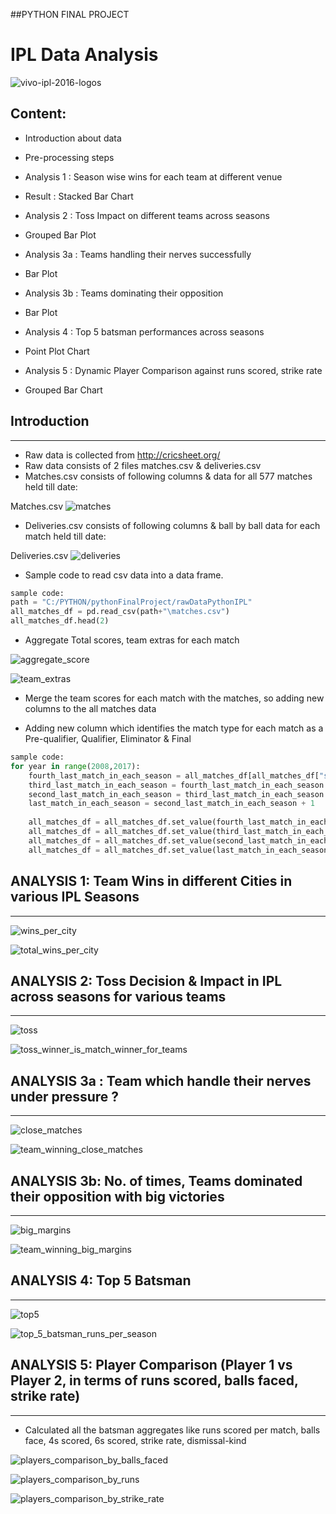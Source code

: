 ##PYTHON FINAL PROJECT

# IPL Data Analysis
![vivo-ipl-2016-logos](https://cloud.githubusercontent.com/assets/12143009/21077436/631cfbe6-bf19-11e6-8889-72b7adda39cc.jpg)

## Content:

 * Introduction about data 
 
 * Pre-processing steps
 
 * Analysis 1 : Season wise wins for each team at different venue
  * Result : Stacked Bar Chart
  
 * Analysis 2 : Toss Impact on different teams across seasons
  * Grouped Bar Plot
  
 * Analysis 3a : Teams handling their nerves successfully
  * Bar Plot
 
 * Analysis 3b : Teams dominating their opposition
  * Bar Plot
  
 * Analysis 4 : Top 5 batsman performances across seasons
  * Point Plot Chart
  
 * Analysis 5 : Dynamic Player Comparison against runs scored, strike rate
  * Grouped Bar Chart


## Introduction
**************************************************************************************************************************************
* Raw data is collected from http://cricsheet.org/
* Raw data consists of 2 files matches.csv & deliveries.csv
* Matches.csv consists of following columns & data for all 577 matches held till date:

Matches.csv
![matches](https://cloud.githubusercontent.com/assets/12143009/21074980/29cbd1e4-bed5-11e6-99f7-f34b0e96c649.PNG)


* Deliveries.csv consists of following columns & ball by ball data for each match held till date:

Deliveries.csv
![deliveries](https://cloud.githubusercontent.com/assets/12143009/21075002/92e64754-bed5-11e6-9584-3759332e982e.PNG)


* Sample code to read csv data into a data frame.
```python 
sample code:
path = "C:/PYTHON/pythonFinalProject/rawDataPythonIPL"
all_matches_df = pd.read_csv(path+"\matches.csv")
all_matches_df.head(2)
```


* Aggregate Total scores, team extras for each match

![aggregate_score](https://cloud.githubusercontent.com/assets/12143009/21077507/0ce13686-bf1c-11e6-8289-93ebddf5d811.PNG)



![team_extras](https://cloud.githubusercontent.com/assets/12143009/21077495/768daac0-bf1b-11e6-8d37-fcc2cd4c691f.PNG)


* Merge the team scores for each match with the matches, so adding new columns to the all matches data

* Adding new column which identifies the match type for each match as a Pre-qualifier, Qualifier, Eliminator & Final
```python 
sample code:
for year in range(2008,2017):
    fourth_last_match_in_each_season = all_matches_df[all_matches_df["season"] == year][-4:].index.values[0]
    third_last_match_in_each_season = fourth_last_match_in_each_season + 1
    second_last_match_in_each_season = third_last_match_in_each_season + 1
    last_match_in_each_season = second_last_match_in_each_season + 1
    
    all_matches_df = all_matches_df.set_value(fourth_last_match_in_each_season, "match-type" , "Qualifier-1")
    all_matches_df = all_matches_df.set_value(third_last_match_in_each_season, "match-type" , "Eliminator")
    all_matches_df = all_matches_df.set_value(second_last_match_in_each_season, "match-type" , "Qualifier-2")
    all_matches_df = all_matches_df.set_value(last_match_in_each_season, "match-type" , "Final")
```


## ANALYSIS 1: Team Wins in different Cities in various IPL Seasons
**************************************************************************************************************************************

![wins_per_city](https://cloud.githubusercontent.com/assets/12143009/21075113/013af3f6-bed8-11e6-8d2b-cb714f90ff04.PNG)


![total_wins_per_city](https://cloud.githubusercontent.com/assets/12143009/21075123/334732ce-bed8-11e6-8f45-e244cbfcb7ea.png)




## ANALYSIS 2: Toss Decision & Impact in IPL across seasons for various teams
**************************************************************************************************************************************

![toss](https://cloud.githubusercontent.com/assets/12143009/21075145/a5d8ad18-bed8-11e6-937a-e0d554db932e.PNG)


![toss_winner_is_match_winner_for_teams](https://cloud.githubusercontent.com/assets/12143009/21077397/1b957236-bf18-11e6-8022-0f2ad0aa273c.png)



## ANALYSIS 3a : Team which handle their nerves under pressure ?
**************************************************************************************************************************************

![close_matches](https://cloud.githubusercontent.com/assets/12143009/21075168/6b67ae6c-bed9-11e6-8c90-246e84fa305c.PNG)

![team_winning_close_matches](https://cloud.githubusercontent.com/assets/12143009/21075174/91d5428a-bed9-11e6-8884-0bd6569e8522.png)



## ANALYSIS 3b: No. of times, Teams dominated their opposition with big victories
**************************************************************************************************************************************

![big_margins](https://cloud.githubusercontent.com/assets/12143009/21075191/dcd19fea-bed9-11e6-83cc-1585a7afe6de.PNG)

![team_winning_big_margins](https://cloud.githubusercontent.com/assets/12143009/21075199/f532bb28-bed9-11e6-8b61-5c255d78efce.png)


## ANALYSIS 4: Top 5 Batsman
**************************************************************************************************************************************

![top5](https://cloud.githubusercontent.com/assets/12143009/21075230/70cd4802-beda-11e6-8cc4-bc2187581024.PNG)

![top_5_batsman_runs_per_season](https://cloud.githubusercontent.com/assets/12143009/21075237/8a4e9ed4-beda-11e6-93b0-35ec2b830406.png)


## ANALYSIS 5: Player Comparison (Player 1 vs Player 2, in terms of runs scored, balls faced, strike rate)
**************************************************************************************************************************************

* Calculated all the batsman aggregates like runs scored per match, balls face, 4s scored, 6s scored, strike rate, dismissal-kind

![players_comparison_by_balls_faced](https://cloud.githubusercontent.com/assets/12143009/21075260/05287328-bedb-11e6-8c94-92e5c7cbe1c0.png)

![players_comparison_by_runs](https://cloud.githubusercontent.com/assets/12143009/21075261/0a49e850-bedb-11e6-87d4-3a6fe4403e01.png)

![players_comparison_by_strike_rate](https://cloud.githubusercontent.com/assets/12143009/21075262/0eb2608e-bedb-11e6-94b0-7fb7195bf088.png)








